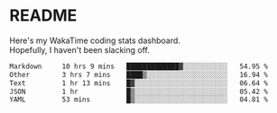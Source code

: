 # README

Here's my WakaTime coding stats dashboard.  
Hopefully, I haven't been slacking off.

<!--START_SECTION:waka-->

```txt
Markdown     10 hrs 9 mins   █████████████▓░░░░░░░░░░░   54.95 %
Other        3 hrs 7 mins    ████▒░░░░░░░░░░░░░░░░░░░░   16.94 %
Text         1 hr 13 mins    █▓░░░░░░░░░░░░░░░░░░░░░░░   06.64 %
JSON         1 hr            █▒░░░░░░░░░░░░░░░░░░░░░░░   05.42 %
YAML         53 mins         █▒░░░░░░░░░░░░░░░░░░░░░░░   04.81 %
```

<!--END_SECTION:waka-->